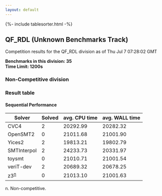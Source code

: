 ```yaml
---
layout: default
---
```

{%- include tablesorter.html -%}

##  QF_RDL (Unknown Benchmarks Track)

Competition results for the QF_RDL division as of Thu Jul 7 07:28:02 GMT

**Benchmarks in this division: 35**
<br/>
**Time Limit: 1200s**


###  Non-Competitive division 
### Result table
 




#### Sequential Performance
<table id="unknown" class="result sorted">
<thead>
<tr>
<th class="center">Solver</th>
<th class="center">Solved</th>
<th class="center">avg. CPU time </th>
<th class="center">avg. WALL time </th>
</tr>
</thead>
<tr>
<td>CVC4</td>
<td class="right">2</td>
<td class="right">20292.99</td>
<td class="right">20282.32</td>
</tr>
<tr>
<td>OpenSMT2</td>
<td class="right">0</td>
<td class="right">21011.68</td>
<td class="right">21001.90</td>
</tr>
<tr>
<td>Yices2</td>
<td class="right">2</td>
<td class="right">19813.21</td>
<td class="right">19802.79</td>
</tr>
<tr>
<td>SMTInterpol</td>
<td class="right">2</td>
<td class="right">24233.73</td>
<td class="right">20331.97</td>
</tr>
<tr>
<td>toysmt</td>
<td class="right">0</td>
<td class="right">21010.71</td>
<td class="right">21001.54</td>
</tr>
<tr>
<td>veriT-dev</td>
<td class="right">2</td>
<td class="right">20689.32</td>
<td class="right">20678.25</td>
</tr>
<tr>
<td>z3<SUP><a href="#fn">n</a></SUP>
</td>
<td class="right">0</td>
<td class="right">21013.10</td>
<td class="right">21001.63</td>
</tr>
</table>
<span id="fn"> n. Non-competitive.</span>


